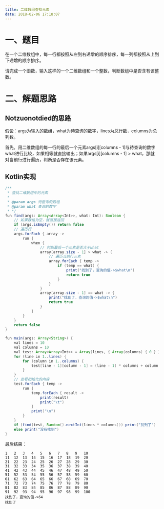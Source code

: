 ```yaml
---
title: 二维数组查找元素
date: 2018-02-06 17:18:07
---
```


# 一、题目

在一个二维数组中，每一行都按照从左到右递增的顺序排序，每一列都按照从上到下递增的顺序排序。

请完成一个函数，输入这样的一个二维数组和一个整数，判断数组中是否含有该整数。

# 二、解题思路

## Notzuonotdied的思路

假设：args为输入的数组，what为待查询的数字，lines为总行数，columns为总列数。

首先，用二维数组的每一行的最后一个元素args[i][columns - 1]与待查询的数字what进行比较，如果相等就直接输出；如果args[i][columns - 1] > what，那就对当前行进行遍历，判断是否存在该元素。

## Kotlin实现

```java
/**
 * 查找二维数组中的元素
 *
 * @param args 待查询的数组
 * @param what 查询的数字
 * */
fun find(args: Array<Array<Int>>, what: Int): Boolean {
    // 如果数组为空，就直接返回
    if (args.isEmpty()) return false
    // 遍历行
    args.forEach { array ->
        run {
            when {
                // 判断最后一个元素是否大于what
                array[array.size - 1] > what -> {
                    // 遍历当前行元素
                    array.forEach { temp ->
                        if (temp == what) {
                            print("找到了，查询的值->$what\n")
                            return true
                        }
                    }
                }
                array[array.size - 1] == what -> {
                    print("找到了，查询的值->$what\n")
                    return true
                }
            }
        }
    }
    return false
}

fun main(args: Array<String>) {
    val lines = 10
    val columns = 10
    val test: Array<Array<Int>> = Array(lines, { Array(columns) { 0 } })
    for (line in 1..lines) {
        for (column in 1..columns) {
            test[line - 1][column - 1] = (line - 1) * columns + column
        }
    }
    // 查看初始化的内容
    test.forEach { temp ->
        run {
            temp.forEach { result ->
                print(result)
                print("\t")
            }
            print("\n")
        }
    }
    if (find(test, Random().nextInt(lines * columns))) print("找到了")
    else print("没有找到")
}
```

最后结果：

```
1	2	3	4	5	6	7	8	9	10	
11	12	13	14	15	16	17	18	19	20	
21	22	23	24	25	26	27	28	29	30	
31	32	33	34	35	36	37	38	39	40	
41	42	43	44	45	46	47	48	49	50	
51	52	53	54	55	56	57	58	59	60	
61	62	63	64	65	66	67	68	69	70	
71	72	73	74	75	76	77	78	79	80	
81	82	83	84	85	86	87	88	89	90	
91	92	93	94	95	96	97	98	99	100	
找到了，查询的值->64
找到了
```
